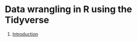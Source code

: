 # Data wrangling in R using the Tidyverse

1. [Introduction](https://rpubs.com/cbrnr/r_tidyverse_01)

